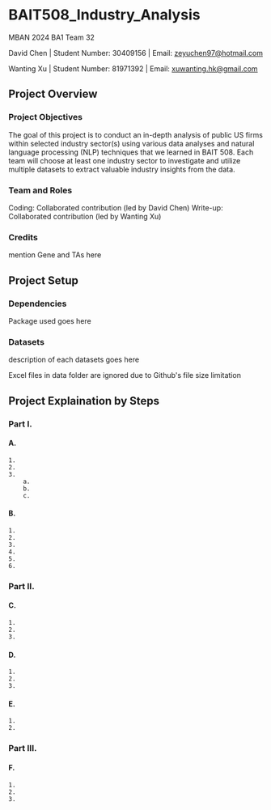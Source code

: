 # BAIT508_Industry_Analysis

MBAN 2024 BA1 Team 32

David Chen | Student Number: 30409156 | Email: zeyuchen97@hotmail.com

Wanting Xu | Student Number: 81971392 | Email: xuwanting.hk@gmail.com

## Project Overview

### Project Objectives

The goal of this project is to conduct an in-depth analysis of public US firms within selected industry sector(s) using various data analyses and natural language processing (NLP) techniques that we learned in BAIT 508. Each team will choose at least one industry sector to investigate and utilize multiple datasets to extract valuable industry insights from the data.

### Team and Roles
Coding: Collaborated contribution (led by David Chen) 
Write-up: Collaborated contribution (led by Wanting Xu)

### Credits
mention Gene and TAs here

## Project Setup
### Dependencies
Package used goes here

### Datasets
description of each datasets goes here

Excel files in data folder are ignored due to Github's file size limitation

##  Project Explaination by Steps
### Part I.
#### A.
    1.
    2.
    3.
        a.
        b.
        c.

#### B.
    1.
    2.
    3.
    4.
    5.
    6.


### Part II.
#### C.
    1.
    2.
    3.

#### D.
    1.
    2.
    3.

#### E.
    1.
    2.


### Part III.
#### F.
    1.
    2.
    3.

